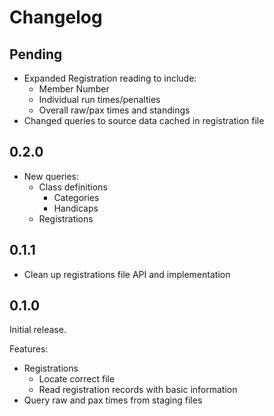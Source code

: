 # Changelog

## Pending

- Expanded Registration reading to include:
    - Member Number
    - Individual run times/penalties
    - Overall raw/pax times and standings
- Changed queries to source data cached in registration file

## 0.2.0

- New queries:
  - Class definitions
    - Categories
    - Handicaps
  - Registrations

## 0.1.1

- Clean up registrations file API and implementation

## 0.1.0

Initial release.

Features:
- Registrations
    - Locate correct file
    - Read registration records with basic information
- Query raw and pax times from staging files
